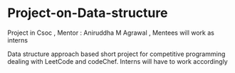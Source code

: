 # Project-on-Data-structure
Project in Csoc , Mentor : Aniruddha M Agrawal , Mentees will work as interns

Data structure approach based short project for competitive programming dealing with LeetCode and codeChef. Interns will have to work accordingly
